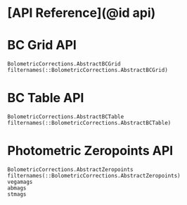 # [API Reference](@id api)

# BC Grid API
```@docs
BolometricCorrections.AbstractBCGrid
filternames(::BolometricCorrections.AbstractBCGrid)
```

# BC Table API
```@docs
BolometricCorrections.AbstractBCTable
filternames(::BolometricCorrections.AbstractBCTable)
```

# Photometric Zeropoints API
```@docs
BolometricCorrections.AbstractZeropoints
filternames(::BolometricCorrections.AbstractZeropoints)
vegamags
abmags
stmags
```